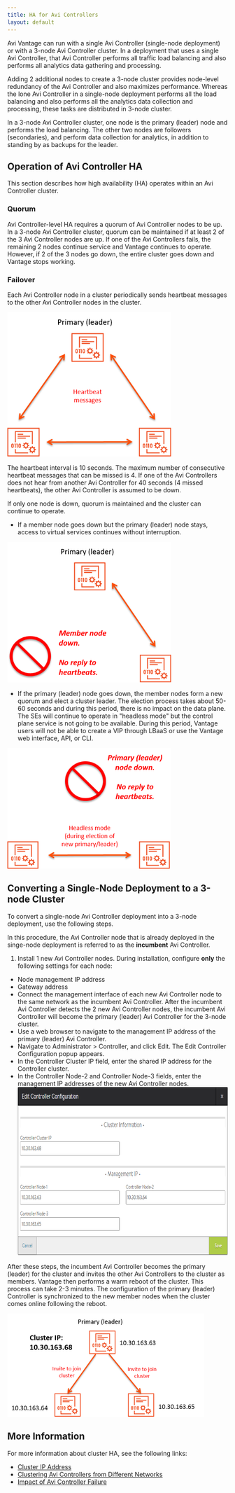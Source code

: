 ```yaml
---
title: HA for Avi Controllers
layout: default
---
```

Avi Vantage can run with a single Avi Controller (single-node deployment) or with a 3-node Avi Controller cluster. In a deployment that uses a single Avi Controller, that Avi Controller performs all traffic load balancing and also performs all analytics data gathering and processing.

Adding 2 additional nodes to create a 3-node cluster provides node-level redundancy of the Avi Controller and also maximizes performance. Whereas the lone Avi Controller in a single-node deployment performs all the load balancing and also performs all the analytics data collection and processing, these tasks are distributed in 3-node cluster.

In a 3-node Avi Controller cluster, one node is the primary (leader) node and performs the load balancing. The other two nodes are followers (secondaries), and perform data collection for analytics, in addition to standing by as backups for the leader.

## Operation of Avi Controller HA

This section describes how high availability (HA) operates within an Avi Controller cluster.

### Quorum

Avi Controller-level HA requires a quorum of Avi Controller nodes to be up. In a 3-node Avi Controller cluster, quorum can be maintained if at least 2 of the 3 Avi Controller nodes are up. If one of the Avi Controllers fails, the remaining 2 nodes continue service and Vantage continues to operate. However, if 2 of the 3 nodes go down, the entire cluster goes down and Vantage stops working.

### Failover

Each Avi Controller node in a cluster periodically sends heartbeat messages to the other Avi Controller nodes in the cluster.

<a href="img/admin-ctlr-cluster-heartbeats.png"><img src="img/admin-ctlr-cluster-heartbeats.png" alt="admin-ctlr-cluster-heartbeats" width="375" height="330"></a>

The heartbeat interval is 10 seconds. The maximum number of consecutive heartbeat messages that can be missed is 4. If one of the Avi Controllers does not hear from another Avi Controller for 40 seconds (4 missed heartbeats), the other Avi Controller is assumed to be down.

If only one node is down, quorum is maintained and the cluster can continue to operate.

* If a member node goes down but the primary (leader) node stays, access to virtual services continues without interruption.

<a href="img/admin-ctlr-cluster-heartbeats-missed-1.png"><img src="img/admin-ctlr-cluster-heartbeats-missed-1.png" alt="admin-ctlr-cluster-heartbeats-missed" width="375" height="321"></a>

* If the primary (leader) node goes down, the member nodes form a new quorum and elect a cluster leader. The election process takes about 50-60 seconds and during this period, there is no impact on the data plane. The SEs will continue to operate in "headless mode" but the control plane service is not going to be available. During this period, Vantage users will not be able to create a VIP through LBaaS or use the Vantage web interface, API, or CLI.

<a href="img/admin-ctlr-cluster-heartbeats-missed-headless-1.png"><img src="img/admin-ctlr-cluster-heartbeats-missed-headless-1.png" alt="admin-ctlr-cluster-heartbeats-missed-headless" width="375" height="276"></a>

## Converting a Single-Node Deployment to a 3-node Cluster

To convert a single-node Avi Controller deployment into a 3-node deployment, use the following steps.

In this procedure, the Avi Controller node that is already deployed in the singe-node deployment is referred to as the **incumbent** Avi Controller.

1. Install 1 new Avi Controller nodes. During installation, configure **only** the following settings for each node:

* Node management IP address
* Gateway address
* Connect the management interface of each new Avi Controller node to the same network as the incumbent Avi Controller. After the incumbent Avi Controller detects the 2 new Avi Controller nodes, the incumbent Avi Controller will become the primary (leader) Avi Controller for the 3-node cluster.
* Use a web browser to navigate to the management IP address of the primary (leader) Avi Controller.
* Navigate to Administrator > Controller, and click Edit. The Edit Controller Configuration popup appears.
* In the Controller Cluster IP field, enter the shared IP address for the Controller cluster.
* In the Controller Node-2 and Controller Node-3 fields, enter the management IP addresses of the new Avi Controller nodes.<a href="img/admin-ctlr-cluster-info-3.png"><img src="img/admin-ctlr-cluster-info-3.png" alt="admin-ctlr-cluster-info" width="767" height="384"></a>

After these steps, the incumbent Avi Controller becomes the primary (leader) for the cluster and invites the other Avi Controllers to the cluster as members. Vantage then performs a warm reboot of the cluster. This process can take 2-3 minutes. The configuration of the primary (leader) Controller is synchronized to the new member nodes when the cluster comes online following the reboot.

<a href="img/admin-ctlr-cluster-topo-small-1.png"><img src="img/admin-ctlr-cluster-topo-small-1.png" alt="admin-ctlr-cluster-topo-small" width="450" height="236"></a>

## More Information

For more information about cluster HA, see the following links:

* <a href="/controller-cluster-ip/">Cluster IP Address</a>
* <a href="/clustering-controllers-from-different-networks/">Clustering Avi Controllers from Different Networks</a>
* <a href="/impact-of-a-controller-failure/">Impact of Avi Controller Failure</a>